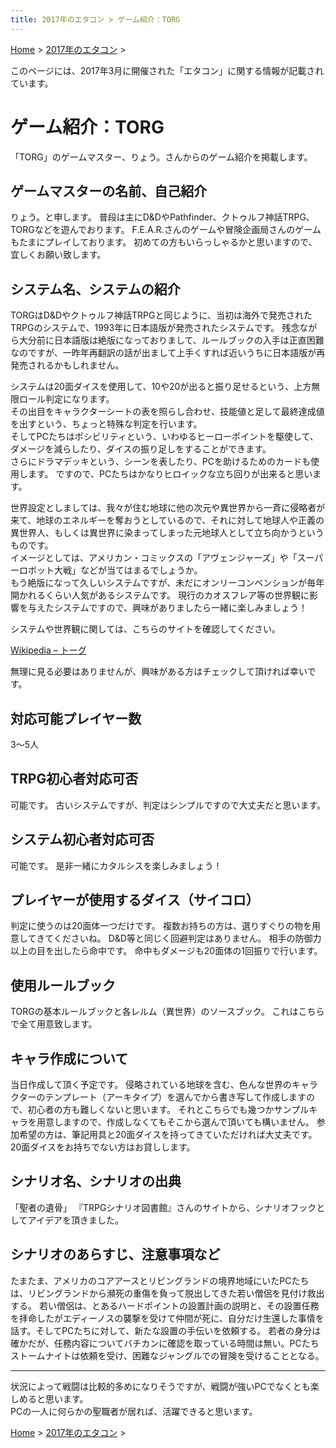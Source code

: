 ```yaml
---
title: 2017年のエタコン > ゲーム紹介：TORG
---
```

[Home](../) > [2017年のエタコン](index.md) >

このページには、2017年3月に開催された「エタコン」に関する情報が記載されています。

# ゲーム紹介：TORG

「TORG」のゲームマスター、りょう。さんからのゲーム紹介を掲載します。
<h2>ゲームマスターの名前、自己紹介</h2>
りょう。と申します。  
普段は主にD&amp;DやPathfinder、クトゥルフ神話TRPG、TORGなどを遊んでおります。  
F.E.A.R.さんのゲームや冒険企画局さんのゲームもたまにプレイしております。  
初めての方もいらっしゃるかと思いますので、宜しくお願い致します。  
<h2>システム名、システムの紹介</h2>
TORGはD&amp;Dやクトゥルフ神話TRPGと同じように、当初は海外で発売されたTRPGのシステムで、1993年に日本語版が発売されたシステムです。  
残念ながら大分前に日本語版は絶版になっておりまして、ルールブックの入手は正直困難なのですが、一昨年再翻訳の話が出まして上手くすれば近いうちに日本語版が再発売されるかもしれません。

システムは20面ダイスを使用して、10や20が出ると振り足せるという、上方無限ロール判定になります。  
その出目をキャラクターシートの表を照らし合わせ、技能値と足して最終達成値を出すという、ちょっと特殊な判定を行います。  
そしてPCたちはポシビリティという、いわゆるヒーローポイントを駆使して、ダメージを減らしたり、ダイスの振り足しをすることができます。  
さらにドラマデッキという、シーンを表したり、PCを助けるためのカードも使用します。
ですので、PCたちはかなりヒロイックな立ち回りが出来ると思います。

世界設定としましては、我々が住む地球に他の次元や異世界から一斉に侵略者が来て、地球のエネルギーを奪おうとしているので、それに対して地球人や正義の異世界人、もしくは異世界に染まってしまった元地球人として立ち向かうというものです。  
イメージとしては、アメリカン・コミックスの「アヴェンジャーズ」や「スーパーロボット大戦」などが当てはまるでしょうか。  
もう絶版になって久しいシステムですが、未だにオンリーコンベンションが毎年開かれるくらい人気があるシステムです。
現行のカオスフレア等の世界観に影響を与えたシステムですので、興味がありましたら一緒に楽しみましょう！

システムや世界観に関しては、こちらのサイトを確認してください。

<a href="https://ja.wikipedia.org/wiki/%E3%83%88%E3%83%BC%E3%82%B0" target="_blank" rel="noopener">Wikipedia – トーグ</a>

無理に見る必要はありませんが、興味がある方はチェックして頂ければ幸いです。
<h2>対応可能プレイヤー数</h2>
3～5人
<h2>TRPG初心者対応可否</h2>
可能です。  
古いシステムですが、判定はシンプルですので大丈夫だと思います。
<h2>システム初心者対応可否</h2>
可能です。  
是非一緒にカタルシスを楽しみましょう！
<h2>プレイヤーが使用するダイス（サイコロ）</h2>
判定に使うのは20面体一つだけです。  
複数お持ちの方は、選りすぐりの物を用意してきてくださいね。  
D&amp;D等と同じく回避判定はありません。
相手の防御力以上の目を出したら命中です。
命中もダメージも20面体の1回振りで行います。
<h2>使用ルールブック</h2>
TORGの基本ルールブックと各レルム（異世界）のソースブック。  
これはこちらで全て用意致します。
<h2>キャラ作成について</h2>
当日作成して頂く予定です。  
侵略されている地球を含む、色んな世界のキャラクターのテンプレート（アーキタイプ）を選んでから書き写して作成しますので、初心者の方も難しくないと思います。  
それとこちらでも幾つかサンプルキャラを用意しますので、作成しなくてもそこから選んで頂いても構いません。  
参加希望の方は、筆記用具と20面ダイスを持ってきていただければ大丈夫です。  
20面ダイスをお持ちでない方はお貸しします。
<h2>シナリオ名、シナリオの出典</h2>
「聖者の遺骨」  
『TRPGシナリオ図書館』さんのサイトから、シナリオフックとしてアイデアを頂きました。
<h2>シナリオのあらすじ、注意事項など</h2>
たまたま、アメリカのコアアースとリビングランドの境界地域にいたPCたちは、リビングランドから瀕死の重傷を負って脱出してきた若い僧侶を見付け救出する。  
若い僧侶は、とあるハードポイントの設置計画の説明と、その設置任務を拝命したがエディーノスの襲撃を受けて仲間が死に、自分だけ生還した事情を話す。そしてPCたちに対して、新たな設置の手伝いを依頼する。  
若者の身分は確かだが、任務内容についてバチカンに確認を取っている時間は無い。PCたちストームナイトは依頼を受け、困難なジャングルでの冒険を受けることとなる。

<hr />

状況によって戦闘は比較的多めになりそうですが、戦闘が強いPCでなくとも楽しめると思います。  
PCの一人に何らかの聖職者が居れば、活躍できると思います。

[Home](../) > [2017年のエタコン](index.md) >
